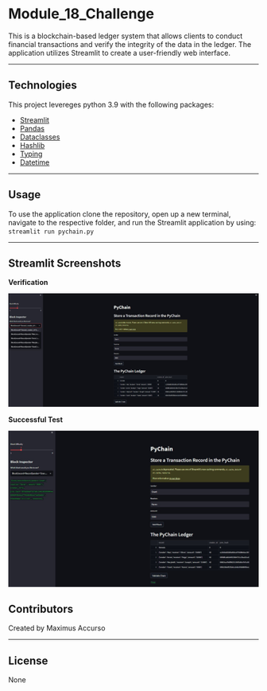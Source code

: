 # Module_18_Challenge

This is a blockchain-based ledger system that allows clients to conduct financial transactions and verify the integrity of the data in the ledger. The application utilizes Streamlit to create a user-friendly web interface. 

---

## Technologies

This project levereges python 3.9 with the following packages:

* [Streamlit](https://streamlit.io/)
* [Pandas](https://pandas.pydata.org/)
* [Dataclasses](https://docs.python.org/3/library/dataclasses.html) 
* [Hashlib](https://docs.python.org/3/library/hashlib.html)
* [Typing](https://docs.python.org/3.6/library/typing.html) 
* [Datetime](https://docs.python.org/3/library/datetime.html)

---

## Usage

To use the application clone the repository, open up a new terminal, navigate to the respective folder, and run the Streamlit application by using: `streamlit run pychain.py`

---

## Streamlit Screenshots

**Verification**

![Streamlit Screenshot 1](Streamlit_Screenshots/streamlit_1.png)

**Successful Test**

![Streamlit Screenshot 2](Streamlit_Screenshots/streamlit_2.png)

## Contributors

Created by Maximus Accurso

---

## License

None
